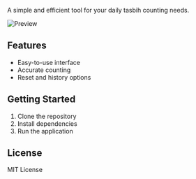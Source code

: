 A simple and efficient tool for your daily tasbih counting needs.

![Preview](https://i.postimg.cc/sgg28yGK/Screenshot-2025-05-25-072817.png)

## Features

- Easy-to-use interface
- Accurate counting
- Reset and history options

## Getting Started

1. Clone the repository
2. Install dependencies
3. Run the application

## License

MIT License
